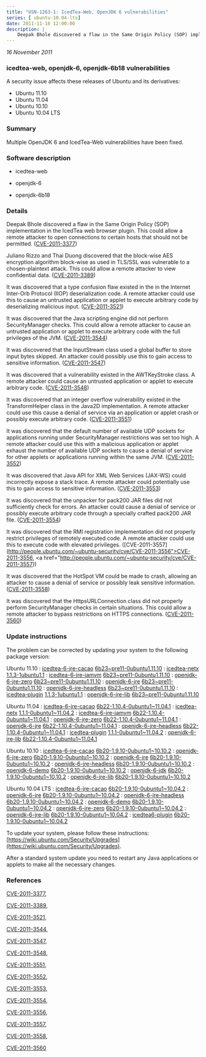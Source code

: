 ```yaml
---
title: "USN-1263-1: IcedTea-Web, OpenJDK 6 vulnerabilities"
series: [ ubuntu-10.04-lts]
date: 2011-11-16 12:00:00
description: |
    Deepak Bhole discovered a flaw in the Same Origin Policy (SOP) implementation in the IcedTea web browser plugin. This could allow a remote attacker to open connections to certain hosts that should not be permitted. ([CVE-2011-3377](http://people.ubuntu.com/~ubuntu-security/cve/CVE-2011-3377))
--- 
```

 
 

*16 November 2011*

### icedtea-web, openjdk-6, openjdk-6b18 vulnerabilities

A security issue affects these releases of Ubuntu and its derivatives:

* Ubuntu 11.10
* Ubuntu 11.04
* Ubuntu 10.10
* Ubuntu 10.04 LTS

### Summary

Multiple OpenJDK 6 and IcedTea-Web vulnerabilities have been fixed. 

### Software description

* icedtea-web 

* openjdk-6 

* openjdk-6b18 

### Details

Deepak Bhole discovered a flaw in the Same Origin Policy (SOP) implementation in the IcedTea web browser plugin. This could allow a remote attacker to open connections to certain hosts that should not be permitted. ([CVE-2011-3377](http://people.ubuntu.com/~ubuntu-security/cve/CVE-2011-3377))

Juliano Rizzo and Thai Duong discovered that the block-wise AES encryption algorithm block-wise as used in TLS/SSL was vulnerable to a chosen-plaintext attack. This could allow a remote attacker to view confidential data. ([CVE-2011-3389](http://people.ubuntu.com/~ubuntu-security/cve/CVE-2011-3389))

It was discovered that a type confusion flaw existed in the in the Internet Inter-Orb Protocol (IIOP) deserialization code. A remote attacker could use this to cause an untrusted application or applet to execute arbitrary code by deserializing malicious input. ([CVE-2011-3521](http://people.ubuntu.com/~ubuntu-security/cve/CVE-2011-3521))

It was discovered that the Java scripting engine did not perform SecurityManager checks. This could allow a remote attacker to cause an untrusted application or applet to execute arbitrary code with the full privileges of the JVM. ([CVE-2011-3544](http://people.ubuntu.com/~ubuntu-security/cve/CVE-2011-3544))

It was discovered that the InputStream class used a global buffer to store input bytes skipped. An attacker could possibly use this to gain access to sensitive information. ([CVE-2011-3547](http://people.ubuntu.com/~ubuntu-security/cve/CVE-2011-3547))

It was discovered that a vulnerability existed in the AWTKeyStroke class. A remote attacker could cause an untrusted application or applet to execute arbitrary code. ([CVE-2011-3548](http://people.ubuntu.com/~ubuntu-security/cve/CVE-2011-3548))

It was discovered that an integer overflow vulnerability existed in the TransformHelper class in the Java2D implementation. A remote attacker could use this cause a denial of service via an application or applet crash or possibly execute arbitrary code. ([CVE-2011-3551](http://people.ubuntu.com/~ubuntu-security/cve/CVE-2011-3551))

It was discovered that the default number of available UDP sockets for applications running under SecurityManager restrictions was set too high. A remote attacker could use this with a malicious application or applet exhaust the number of available UDP sockets to cause a denial of service for other applets or applications running within the same JVM. ([CVE-2011-3552](http://people.ubuntu.com/~ubuntu-security/cve/CVE-2011-3552))

It was discovered that Java API for XML Web Services (JAX-WS) could incorrectly expose a stack trace. A remote attacker could potentially use this to gain access to sensitive information. ([CVE-2011-3553](http://people.ubuntu.com/~ubuntu-security/cve/CVE-2011-3553))

It was discovered that the unpacker for pack200 JAR files did not sufficiently check for errors. An attacker could cause a denial of service or possibly execute arbitrary code through a specially crafted pack200 JAR file. ([CVE-2011-3554](http://people.ubuntu.com/~ubuntu-security/cve/CVE-2011-3554))

It was discovered that the RMI registration implementation did not properly restrict privileges of remotely executed code. A remote attacker could use this to execute code with elevated privileges. ([CVE-2011-3557](http://people.ubuntu.com/~ubuntu-security/cve/CVE-2011-3556">CVE-2011-3556</a>, <a href="http://people.ubuntu.com/~ubuntu-security/cve/CVE-2011-3557))

It was discovered that the HotSpot VM could be made to crash, allowing an attacker to cause a denial of service or possibly leak sensitive information. ([CVE-2011-3558](http://people.ubuntu.com/~ubuntu-security/cve/CVE-2011-3558))

It was discovered that the HttpsURLConnection class did not properly perform SecurityManager checks in certain situations. This could allow a remote attacker to bypass restrictions on HTTPS connections. ([CVE-2011-3560](http://people.ubuntu.com/~ubuntu-security/cve/CVE-2011-3560)) 

### Update instructions

The problem can be corrected by updating your system to the following package version:

Ubuntu 11.10
 : [icedtea-6-jre-cacao](https://launchpad.net/ubuntu/+source/openjdk-6) <span> [6b23~pre11-0ubuntu1.11.10](https://launchpad.net/ubuntu/+source/openjdk-6/6b23~pre11-0ubuntu1.11.10) </span> 
 : [icedtea-netx](https://launchpad.net/ubuntu/+source/icedtea-web) <span> [1.1.3-1ubuntu1.1](https://launchpad.net/ubuntu/+source/icedtea-web/1.1.3-1ubuntu1.1) </span> 
 : [icedtea-6-jre-jamvm](https://launchpad.net/ubuntu/+source/openjdk-6) <span> [6b23~pre11-0ubuntu1.11.10](https://launchpad.net/ubuntu/+source/openjdk-6/6b23~pre11-0ubuntu1.11.10) </span> 
 : [openjdk-6-jre-zero](https://launchpad.net/ubuntu/+source/openjdk-6) <span> [6b23~pre11-0ubuntu1.11.10](https://launchpad.net/ubuntu/+source/openjdk-6/6b23~pre11-0ubuntu1.11.10) </span> 
 : [openjdk-6-jre](https://launchpad.net/ubuntu/+source/openjdk-6) <span> [6b23~pre11-0ubuntu1.11.10](https://launchpad.net/ubuntu/+source/openjdk-6/6b23~pre11-0ubuntu1.11.10) </span> 
 : [openjdk-6-jre-headless](https://launchpad.net/ubuntu/+source/openjdk-6) <span> [6b23~pre11-0ubuntu1.11.10](https://launchpad.net/ubuntu/+source/openjdk-6/6b23~pre11-0ubuntu1.11.10) </span> 
 : [icedtea-plugin](https://launchpad.net/ubuntu/+source/icedtea-web) <span> [1.1.3-1ubuntu1.1](https://launchpad.net/ubuntu/+source/icedtea-web/1.1.3-1ubuntu1.1) </span> 
 : [openjdk-6-jre-lib](https://launchpad.net/ubuntu/+source/openjdk-6) <span> [6b23~pre11-0ubuntu1.11.10](https://launchpad.net/ubuntu/+source/openjdk-6/6b23~pre11-0ubuntu1.11.10) </span> 

Ubuntu 11.04
 : [icedtea-6-jre-cacao](https://launchpad.net/ubuntu/+source/openjdk-6) <span> [6b22-1.10.4-0ubuntu1~11.04.1](https://launchpad.net/ubuntu/+source/openjdk-6/6b22-1.10.4-0ubuntu1~11.04.1) </span> 
 : [icedtea-netx](https://launchpad.net/ubuntu/+source/icedtea-web) <span> [1.1.1-0ubuntu1~11.04.2](https://launchpad.net/ubuntu/+source/icedtea-web/1.1.1-0ubuntu1~11.04.2) </span> 
 : [icedtea-6-jre-jamvm](https://launchpad.net/ubuntu/+source/openjdk-6) <span> [6b22-1.10.4-0ubuntu1~11.04.1](https://launchpad.net/ubuntu/+source/openjdk-6/6b22-1.10.4-0ubuntu1~11.04.1) </span> 
 : [openjdk-6-jre-zero](https://launchpad.net/ubuntu/+source/openjdk-6) <span> [6b22-1.10.4-0ubuntu1~11.04.1](https://launchpad.net/ubuntu/+source/openjdk-6/6b22-1.10.4-0ubuntu1~11.04.1) </span> 
 : [openjdk-6-jre](https://launchpad.net/ubuntu/+source/openjdk-6) <span> [6b22-1.10.4-0ubuntu1~11.04.1](https://launchpad.net/ubuntu/+source/openjdk-6/6b22-1.10.4-0ubuntu1~11.04.1) </span> 
 : [openjdk-6-jre-headless](https://launchpad.net/ubuntu/+source/openjdk-6) <span> [6b22-1.10.4-0ubuntu1~11.04.1](https://launchpad.net/ubuntu/+source/openjdk-6/6b22-1.10.4-0ubuntu1~11.04.1) </span> 
 : [icedtea-plugin](https://launchpad.net/ubuntu/+source/icedtea-web) <span> [1.1.1-0ubuntu1~11.04.2](https://launchpad.net/ubuntu/+source/icedtea-web/1.1.1-0ubuntu1~11.04.2) </span> 
 : [openjdk-6-jre-lib](https://launchpad.net/ubuntu/+source/openjdk-6) <span> [6b22-1.10.4-0ubuntu1~11.04.1](https://launchpad.net/ubuntu/+source/openjdk-6/6b22-1.10.4-0ubuntu1~11.04.1) </span> 

Ubuntu 10.10
 : [icedtea-6-jre-cacao](https://launchpad.net/ubuntu/+source/openjdk-6) <span> [6b20-1.9.10-0ubuntu1~10.10.2](https://launchpad.net/ubuntu/+source/openjdk-6/6b20-1.9.10-0ubuntu1~10.10.2) </span> 
 : [openjdk-6-jre-zero](https://launchpad.net/ubuntu/+source/openjdk-6) <span> [6b20-1.9.10-0ubuntu1~10.10.2](https://launchpad.net/ubuntu/+source/openjdk-6/6b20-1.9.10-0ubuntu1~10.10.2) </span> 
 : [openjdk-6-jre](https://launchpad.net/ubuntu/+source/openjdk-6) <span> [6b20-1.9.10-0ubuntu1~10.10.2](https://launchpad.net/ubuntu/+source/openjdk-6/6b20-1.9.10-0ubuntu1~10.10.2) </span> 
 : [openjdk-6-jre-headless](https://launchpad.net/ubuntu/+source/openjdk-6) <span> [6b20-1.9.10-0ubuntu1~10.10.2](https://launchpad.net/ubuntu/+source/openjdk-6/6b20-1.9.10-0ubuntu1~10.10.2) </span> 
 : [openjdk-6-demo](https://launchpad.net/ubuntu/+source/openjdk-6) <span> [6b20-1.9.10-0ubuntu1~10.10.2](https://launchpad.net/ubuntu/+source/openjdk-6/6b20-1.9.10-0ubuntu1~10.10.2) </span> 
 : [openjdk-6-jdk](https://launchpad.net/ubuntu/+source/openjdk-6) <span> [6b20-1.9.10-0ubuntu1~10.10.2](https://launchpad.net/ubuntu/+source/openjdk-6/6b20-1.9.10-0ubuntu1~10.10.2) </span> 
 : [openjdk-6-jre-lib](https://launchpad.net/ubuntu/+source/openjdk-6) <span> [6b20-1.9.10-0ubuntu1~10.10.2](https://launchpad.net/ubuntu/+source/openjdk-6/6b20-1.9.10-0ubuntu1~10.10.2) </span> 

Ubuntu 10.04 LTS
 : [icedtea-6-jre-cacao](https://launchpad.net/ubuntu/+source/openjdk-6) <span> [6b20-1.9.10-0ubuntu1~10.04.2](https://launchpad.net/ubuntu/+source/openjdk-6/6b20-1.9.10-0ubuntu1~10.04.2) </span> 
 : [openjdk-6-jre](https://launchpad.net/ubuntu/+source/openjdk-6) <span> [6b20-1.9.10-0ubuntu1~10.04.2](https://launchpad.net/ubuntu/+source/openjdk-6/6b20-1.9.10-0ubuntu1~10.04.2) </span> 
 : [openjdk-6-jre-headless](https://launchpad.net/ubuntu/+source/openjdk-6) <span> [6b20-1.9.10-0ubuntu1~10.04.2](https://launchpad.net/ubuntu/+source/openjdk-6/6b20-1.9.10-0ubuntu1~10.04.2) </span> 
 : [openjdk-6-demo](https://launchpad.net/ubuntu/+source/openjdk-6) <span> [6b20-1.9.10-0ubuntu1~10.04.2](https://launchpad.net/ubuntu/+source/openjdk-6/6b20-1.9.10-0ubuntu1~10.04.2) </span> 
 : [openjdk-6-jre-zero](https://launchpad.net/ubuntu/+source/openjdk-6) <span> [6b20-1.9.10-0ubuntu1~10.04.2](https://launchpad.net/ubuntu/+source/openjdk-6/6b20-1.9.10-0ubuntu1~10.04.2) </span> 
 : [openjdk-6-jre-lib](https://launchpad.net/ubuntu/+source/openjdk-6) <span> [6b20-1.9.10-0ubuntu1~10.04.2](https://launchpad.net/ubuntu/+source/openjdk-6/6b20-1.9.10-0ubuntu1~10.04.2) </span> 
 : [icedtea6-plugin](https://launchpad.net/ubuntu/+source/openjdk-6) <span> [6b20-1.9.10-0ubuntu1~10.04.2](https://launchpad.net/ubuntu/+source/openjdk-6/6b20-1.9.10-0ubuntu1~10.04.2) </span> 

To update your system, please follow these instructions: [https://wiki.ubuntu.com/Security/Upgrades](https://wiki.ubuntu.com/Security/Upgrades).

After a standard system update you need to restart any Java applications or applets to make all the necessary changes. 

### References

 
 [CVE-2011-3377](http://people.ubuntu.com/~ubuntu-security/cve/CVE-2011-3377), 

 [CVE-2011-3389](http://people.ubuntu.com/~ubuntu-security/cve/CVE-2011-3389), 

 [CVE-2011-3521](http://people.ubuntu.com/~ubuntu-security/cve/CVE-2011-3521), 

 [CVE-2011-3544](http://people.ubuntu.com/~ubuntu-security/cve/CVE-2011-3544), 

 [CVE-2011-3547](http://people.ubuntu.com/~ubuntu-security/cve/CVE-2011-3547), 

 [CVE-2011-3548](http://people.ubuntu.com/~ubuntu-security/cve/CVE-2011-3548), 

 [CVE-2011-3551](http://people.ubuntu.com/~ubuntu-security/cve/CVE-2011-3551), 

 [CVE-2011-3552](http://people.ubuntu.com/~ubuntu-security/cve/CVE-2011-3552), 

 [CVE-2011-3553](http://people.ubuntu.com/~ubuntu-security/cve/CVE-2011-3553), 

 [CVE-2011-3554](http://people.ubuntu.com/~ubuntu-security/cve/CVE-2011-3554), 

 [CVE-2011-3556](http://people.ubuntu.com/~ubuntu-security/cve/CVE-2011-3556), 

 [CVE-2011-3557](http://people.ubuntu.com/~ubuntu-security/cve/CVE-2011-3557), 

 [CVE-2011-3558](http://people.ubuntu.com/~ubuntu-security/cve/CVE-2011-3558), 

 [CVE-2011-3560](http://people.ubuntu.com/~ubuntu-security/cve/CVE-2011-3560)
 

